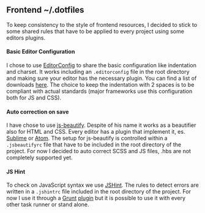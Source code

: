 ## Frontend ~/.dotfiles

To keep consistency to the style of frontend resources, I decided to stick to some shared rules that have to be applied to every project using some editors plugins.

#### Basic Editor Configuration
I chose to use [EditorConfig](http://editorconfig.org/) to share the basic configuration like indentation and charset. It works including an `.editorconfig` file in the root directory and making sure your editor has the necessary plugin. You can find a list of downloads [here](http://editorconfig.org/#download). The choice to keep the indentation with 2 spaces is to be compliant with actual standards (major frameworks use this configuration both for JS and CSS).

#### Auto correction on save
I have chose to use [js-beautify](https://github.com/beautify-web/js-beautify). Despite of his name it works as a beautifier also for HTML and CSS. Every editor has a plugin that implement it, es. [Sublime](https://github.com/victorporof/Sublime-HTMLPrettify) or [Atom](https://atom.io/packages/atom-beautify). The setup for js-beautify is controlled within a `.jsbeautifyrc` file that have to be included in the root directory of the project. For now I decided to auto correct SCSS and JS files, .hbs are not completely supported yet.

#### JS Hint
To check on JavaScript syntax we use [JSHint](http://jshint.com/). The rules to detect errors are written in a `.jshintrc` file included in the root directory of the project. For now I use it through a [Grunt](http://gruntjs.com/) [plugin](https://github.com/gruntjs/grunt-contrib-jshint) but it is possible to use it with every other task runner or stand alone.
